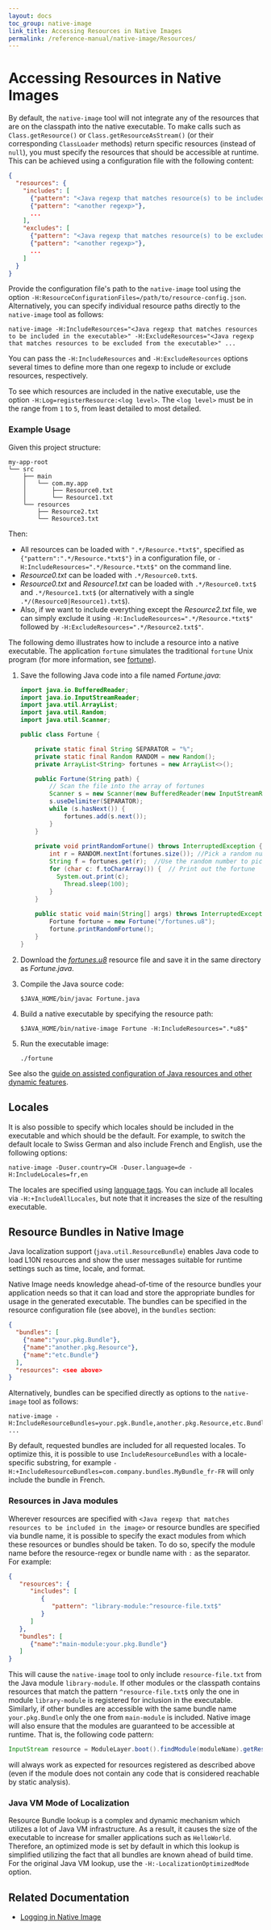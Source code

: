 ```yaml
---
layout: docs
toc_group: native-image
link_title: Accessing Resources in Native Images
permalink: /reference-manual/native-image/Resources/
---
```

# Accessing Resources in Native Images

By default, the `native-image` tool will not integrate any of the resources that are on the classpath into the native executable.
To make calls such as `Class.getResource()` or `Class.getResourceAsStream()` (or their corresponding `ClassLoader` methods) return specific resources (instead of `null`), you must specify the resources that should be accessible at runtime. 
This can be achieved using a configuration file with the following content:

```json
{
  "resources": {
    "includes": [
      {"pattern": "<Java regexp that matches resource(s) to be included in the executable>"},
      {"pattern": "<another regexp>"},
      ...
    ],
    "excludes": [
      {"pattern": "<Java regexp that matches resource(s) to be excluded from the executable>"},
      {"pattern": "<another regexp>"},
      ...
    ]
  }
}
```

Provide the configuration file's path to the `native-image` tool using the option `-H:ResourceConfigurationFiles=/path/to/resource-config.json`.
Alternatively, you can specify individual resource paths directly to the `native-image` tool as follows:

```shell
native-image -H:IncludeResources="<Java regexp that matches resources to be included in the executable>" -H:ExcludeResources="<Java regexp that matches resources to be excluded from the executable>" ...
```
You can pass the `-H:IncludeResources` and `-H:ExcludeResources` options several times to define more than one regexp to include or exclude resources, respectively.

To see which resources are included in the native executable, use the option `-H:Log=registerResource:<log level>`. The `<log level>` must be in the range from `1` to `5`, from least detailed to most detailed.

### Example Usage

Given this project structure:
```
my-app-root
└── src
    ├── main
    │   └── com.my.app
    │       ├── Resource0.txt
    │       └── Resource1.txt
    └── resources
        ├── Resource2.txt
        └── Resource3.txt
```
Then:

* All resources can be loaded with `".*/Resource.*txt$"`, specified as `{"pattern":".*/Resource.*txt$"}` in a configuration file, or `-H:IncludeResources=".*/Resource.*txt$"` on the command line.
* _Resource0.txt_ can be loaded with `.*/Resource0.txt$`.
* _Resource0.txt_ and _Resource1.txt_ can be loaded with `.*/Resource0.txt$` and `.*/Resource1.txt$`
 (or alternatively with a single `.*/(Resource0|Resource1).txt$`).
* Also, if we want to include everything except the _Resource2.txt_ file, we can simply exclude it using `-H:IncludeResources=".*/Resource.*txt$"` followed by `-H:ExcludeResources=".*/Resource2.txt$"`.

The following demo illustrates how to include a resource into a native executable. The application `fortune` simulates the traditional `fortune` Unix program (for more information, see [fortune](https://en.wikipedia.org/wiki/Fortune_(Unix))).

1. Save the following Java code into a file named _Fortune.java_:

    ```java
    import java.io.BufferedReader;
    import java.io.InputStreamReader;
    import java.util.ArrayList;
    import java.util.Random;
    import java.util.Scanner;

    public class Fortune {

        private static final String SEPARATOR = "%";
        private static final Random RANDOM = new Random();
        private ArrayList<String> fortunes = new ArrayList<>();

        public Fortune(String path) {
            // Scan the file into the array of fortunes
            Scanner s = new Scanner(new BufferedReader(new InputStreamReader(this.getClass().getResourceAsStream(path))));
            s.useDelimiter(SEPARATOR);
            while (s.hasNext()) {
                fortunes.add(s.next());
            }
        }
        
        private void printRandomFortune() throws InterruptedException {
            int r = RANDOM.nextInt(fortunes.size()); //Pick a random number
            String f = fortunes.get(r);  //Use the random number to pick a random fortune
            for (char c: f.toCharArray()) {  // Print out the fortune
              System.out.print(c);
                Thread.sleep(100); 
            }
        }
      
        public static void main(String[] args) throws InterruptedException {
            Fortune fortune = new Fortune("/fortunes.u8");
            fortune.printRandomFortune();
        }
    }
    ```

2. Download the [_fortunes.u8_](https://github.com/oracle/graal/blob/master/docs/reference-manual/native-image/assets/fortunes.u8) resource file and save it in the same directory as _Fortune.java_.

3. Compile the Java source code:

    ```shell
    $JAVA_HOME/bin/javac Fortune.java
    ```

4. Build a native executable by specifying the resource path:

    ```shell
    $JAVA_HOME/bin/native-image Fortune -H:IncludeResources=".*u8$"
    ```

5. Run the executable image: 

    ```shell
    ./fortune
    ```

See also the [guide on assisted configuration of Java resources and other dynamic features](BuildConfiguration.md#assisted-configuration-of-native-image-builds).

## Locales

It is also possible to specify which locales should be included in the executable and which should be the default.
For example, to switch the default locale to Swiss German and also include French and English, use the following  options:
```shell
native-image -Duser.country=CH -Duser.language=de -H:IncludeLocales=fr,en
```
The locales are specified using [language tags](https://docs.oracle.com/javase/tutorial/i18n/locale/matching.html). You can include all
locales via ``-H:+IncludeAllLocales``, but note that it increases the size of the resulting
executable.

## Resource Bundles in Native Image

Java localization support (`java.util.ResourceBundle`) enables Java code to load L10N resources and show the user messages suitable for runtime settings such as time, locale, and format.

Native Image needs knowledge ahead-of-time of the resource bundles your application needs so that it can load and store the appropriate bundles for usage in the generated executable.
The bundles can be specified in the resource configuration file (see above), in the `bundles` section:

```json
{
  "bundles": [
    {"name":"your.pkg.Bundle"},
    {"name":"another.pkg.Resource"},
    {"name":"etc.Bundle"}
  ],
  "resources": <see above>
}
```

Alternatively, bundles can be specified directly as options to the `native-image` tool as follows:
```shell
native-image -H:IncludeResourceBundles=your.pgk.Bundle,another.pkg.Resource,etc.Bundle ...
```
By default, requested bundles are included for all requested locales.
To optimize this, it is possible to use `IncludeResourceBundles` with a locale-specific substring, for example `-H:+IncludeResourceBundles=com.company.bundles.MyBundle_fr-FR` will only include the bundle in French.

### Resources in Java modules

Wherever resources are specified with `<Java regexp that matches resources to be included in the image>` or resource bundles are specified via bundle name, it is possible to specify the exact modules from which these resources or bundles should be taken. To do so, specify the module name before the resource-regex or bundle name with `:` as the separator. For example:

```json
{
   "resources": {
      "includes": [
         {
            "pattern": "library-module:^resource-file.txt$"
         }
      ]
   },
   "bundles": [
      {"name":"main-module:your.pkg.Bundle"}
   ]
}
```

This will cause the `native-image` tool to only include `resource-file.txt` from the Java module `library-module`. If other modules or the classpath contains resources that match the pattern `^resource-file.txt$` only the one in module `library-module` is registered for inclusion in the executable. Similarly, if other bundles are accessible with the same bundle name `your.pkg.Bundle` only the one from `main-module` is included. Native image will also ensure that the modules are guaranteed to be accessible at runtime. That is, the following code pattern:
```java
InputStream resource = ModuleLayer.boot().findModule(moduleName).getResourceAsStream(resourcePath);
```
will always work as expected for resources registered as described above (even if the module does not contain any code that is considered reachable by static analysis).

### Java VM Mode of Localization

Resource Bundle lookup is a complex and dynamic mechanism which utilizes a lot of Java VM infrastructure.
As a result, it causes the size of the executable to increase for smaller applications such as `HelloWorld`.
Therefore, an optimized mode is set by default in which this lookup is simplified utilizing the fact that all bundles are known ahead of build time.
For the original Java VM lookup, use the `-H:-LocalizationOptimizedMode` option.

## Related Documentation
* [Logging in Native Image](Logging.md)

